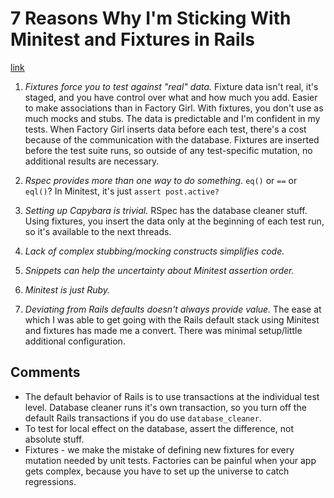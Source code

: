 # 7 Reasons Why I'm Sticking With Minitest and Fixtures in Rails
[link](http://brandonhilkert.com/blog/7-reasons-why-im-sticking-with-minitest-and-fixtures-in-rails/)

1. *Fixtures force you to test against "real" data.* Fixture data isn't real, it's staged, and you have control over what and how much you add. Easier to make associations than in Factory Girl. With fixtures, you don't use as much mocks and stubs. The data is predictable and I'm confident in my tests. When Factory Girl inserts data before each test, there's a cost because of the communication with the database. Fixtures are inserted before the test suite runs, so outside of any test-specific mutation, no additional results are necessary.

2. *Rspec provides more than one way to do something.* `eq()` or `==` or `eql()`? In Minitest, it's just `assert post.active?`

3. *Setting up Capybara is trivial.* RSpec has the database cleaner stuff. Using fixtures, you insert the data only at the beginning of each test run, so it's available to the next threads.

4. *Lack of complex stubbing/mocking constructs simplifies code.*

5. *Snippets can help the uncertainty about Minitest assertion order.*

6. *Minitest is just Ruby.*

7. *Deviating from Rails defaults doesn't always provide value.* The ease at which I was able to get going with the Rails default stack using Minitest and fixtures has made me a convert. There was minimal setup/little additional configuration.

## Comments

- The default behavior of Rails is to use transactions at the individual test level. Database cleaner runs it's own transaction, so you turn off the default Rails transactions if you do use `database_cleaner`.
- To test for local effect on the database, assert the difference, not absolute stuff.
- Fixtures - we make the mistake of defining new fixtures for every mutation needed by unit tests. Factories can be painful when your app gets complex, because you have to set up the universe to catch regressions.
